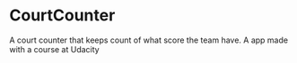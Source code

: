 # CourtCounter
A court counter that keeps count of what score the team have. A app made with a course at Udacity

